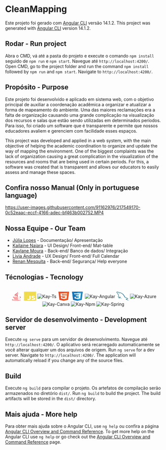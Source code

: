 # CleanMapping

Este projeto foi gerado com [Angular CLI](https://github.com/angular/angular-cli) versão 14.1.2. This project was generated with [Angular CLI](https://github.com/angular/angular-cli) version 14.1.2.

## Rodar - Run project
Abra o CMD, vá até a pasta do projeto e execute o comando `npm install` seguido de `npm run` e `npm start`. Navegue até `http://localhost:4200/`. Open CMD, go to the project folder and run the command `npm install` followed by `npm run` and `npm start`.  Navigate to `http://localhost:4200/`.

## Propósito - Purpose
Este projeto foi desenvolvido e aplicado em sistema web, com o objetivo principal de auxiliar a coordenação acadêmica a organizar e atualizar a forma de mapeamento do ambiente. Uma das maiores reclamações era a falta de organização causando uma grande complicação na visualização dos recursos e salas que estão sendo utilizadas em determinados períodos. Para isso, foi criado um software que é transparente e permite que nossos educadores avaliem e gerenciem com facilidade esses espaços.

This project was developed and applied in a web system, with the main objective of helping the academic coordination to organize and update the way of mapping the environment. One of the biggest complaints was the lack of organization causing a great complication in the visualization of the resources and rooms that are being used in certain periods. For this, a software was created that is transparent and allows our educators to easily assess and manage these spaces.

## Confira nosso Manual (Only in portuguese language)
https://user-images.githubusercontent.com/91162976/217549170-0c52eaac-eccf-4166-adec-bf463b002752.MP4

## Nossa Equipe - Our Team

 - [Júlia Lopes](https://github.com/Lopes-Julia) - Documentação/ Apresentação 
 - [Kailaine Naiara](https://github.com/KailaineNaiara) - UI Design/ Front-end/ Mat-table
 - [Kaylane Moura](https://github.com/kaymoura) - Back-end/ Banco de dados/ Integração
 - [Livia Andrade](https://github.com/Livia-Andrade) - UX Design/ Front-end/ Full Calendar
 - [Renan Mesquita](https://github.com/RenanSM) - Back-end/ Segurança/ Help everyone
 
 ## Técnologias - Tecnology
 
 <div style="display: inline_block" align="center"><br>
  <img align="center" alt="Kay-Java" height="30" width="40" src="https://raw.githubusercontent.com/devicons/devicon/master/icons/java/java-plain.svg">
  <img align="center" alt="Kay-Js" height="30" width="40" src="https://raw.githubusercontent.com/devicons/devicon/master/icons/javascript/javascript-plain.svg">
  <img align="center" alt="Kay-Ts" height="30" width="40" src="https://cdn.jsdelivr.net/gh/devicons/devicon/icons/typescript/typescript-original.svg" />
  <img align="center" alt="Kay-HTML" height="30" width="40" src="https://raw.githubusercontent.com/devicons/devicon/master/icons/html5/html5-original.svg">
  <img align="center" alt="Kay-CSS" height="30" width="40" src="https://raw.githubusercontent.com/devicons/devicon/master/icons/css3/css3-original.svg">
  <img align="center" alt="Kay-Angular" height="30" width="40"
src="https://cdn.jsdelivr.net/gh/devicons/devicon/icons/angularjs/angularjs-original.svg" />      
  <img align="center" alt="Kay-MySql" height="30" width="40" src="https://raw.githubusercontent.com/devicons/devicon/master/icons/mysql/mysql-original.svg">
  <img align="center" alt="Kay-Azure" height="30" width="40" src="https://cdn.jsdelivr.net/gh/devicons/devicon/icons/azure/azure-original.svg" />
  <img align="center" alt="Kay-Canva" height="30" width="40" src="https://cdn.jsdelivr.net/gh/devicons/devicon/icons/canva/canva-original.svg" />
  <img align="center" alt="Kay-Npm" height="30" width="40" src="https://cdn.jsdelivr.net/gh/devicons/devicon/icons/npm/npm-original-wordmark.svg" />
  <img align="center" alt="Kay-Spring" height="30" width="40" src="https://cdn.jsdelivr.net/gh/devicons/devicon/icons/spring/spring-original-wordmark.svg" />
</div>

## Servidor de desenvolvimento - Development server 
Execute `ng serve` para um servidor de desenvolvimento. Navegue até `http://localhost:4200/`. O aplicativo será recarregado automaticamente se você alterar qualquer um dos arquivos de origem.
Run `ng serve` for a dev server. Navigate to `http://localhost:4200/`. The application will automatically reload if you change any of the source files.

## Build
Execute `ng build` para compilar o projeto. Os artefatos de compilação serão armazenados no diretório `dist/`.
Run `ng build` to build the project. The build artifacts will be stored in the `dist/` directory.

## Mais ajuda - More help
Para obter mais ajuda sobre o Angular CLI, use `ng help` ou confira a página [Angular CLI Overview and Command Reference](https://angular.io/cli).
To get more help on the Angular CLI use `ng help` or go check out the [Angular CLI Overview and Command Reference](https://angular.io/cli) page.
